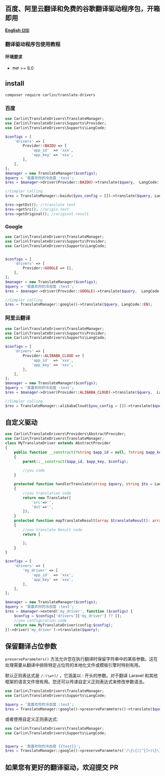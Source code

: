 ## 百度、阿里云翻译和免费的谷歌翻译驱动程序包，开箱即用
[**English 🇺🇸**](README.md)
### 翻译驱动程序包使用教程
#### 环境要求
- `PHP` >= 8.0

## install
```
composer require carlin/translate-drivers
```

### 百度

```php
use Carlin\TranslateDrivers\TranslateManager;
use Carlin\TranslateDrivers\Supports\Provider;
use Carlin\TranslateDrivers\Supports\LangCode;

$configs = [
    'drivers' => [
        Provider::BAIDU => [
            'app_id'  => 'xxx',
            'app_key' => 'xxx',
        ],
    ],
];
$manager = new TranslateManager($configs);
$query = '我喜欢你的冷态度 :test';
$res = $manager->driver(Provider::BAIDU)->translate($query,  LangCode::EN);

//Simpler calling
$res = TranslateManager::baidu($you_config = [])->translate($query, LangCode::EN);

$res->getDst(); //translate text
$res->getSrc(); //origin text
$res->getOriginal(); //original result
```


### Google

```php
use Carlin\TranslateDrivers\TranslateManager;
use Carlin\TranslateDrivers\Supports\Provider;
use Carlin\TranslateDrivers\Supports\LangCode;


$configs = [
    'drivers' => [
        Provider::GOOGLE => [],
    ],
];
$manager = new TranslateManager($configs);
$query = '我喜欢你的冷态度 :test';
$res = $manager->driver(Provider::GOOGLE)->translate($query,  LangCode::EN);

//Simpler calling
$res = TranslateManager::google()->translate($query, LangCode::EN);
```

### 阿里云翻译

```php
use Carlin\TranslateDrivers\TranslateManager;
use Carlin\TranslateDrivers\Supports\Provider;
use Carlin\TranslateDrivers\Supports\LangCode;

$configs = [
    'drivers' => [
        Provider::ALIBABA_CLOUD => [
            'app_id'  => 'xxx',
            'app_key' => 'xxx',
        ],
    ],
];
$manager = new TranslateManager($configs);
$query = '我喜欢你的冷态度 :test';
$res = $manager->driver(Provider::ALIBABA_CLOUD)->translate($query,  LangCode::EN);

//Simpler calling
$res = TranslateManager::alibabaCloud($you_config = [])->translate($query, LangCode::EN);
```

## 自定义驱动
```php
use Carlin\TranslateDrivers\Providers\AbstractProvider;
use Carlin\TranslateDrivers\TranslateManager;
class MyTranslateDriver extends AbstractProvider
{
    public function __construct(?string $app_id = null, ?string $app_key = null, array $config = [])
    {
        parent::__construct($app_id, $app_key, $config);
        
        //you code
    }

    protected function handlerTranslate(string $query, string $to = LangCode::EN, string $from = LangCode::AUTO): Translate
    {
        //you translation code
        return new Translate([
            'src'=>'',
            'dst'=>'',
        ]);
    }
    protected function mapTranslateResult(array $translateResult): array
    {
        //you translate Result code
        return [

        ];
    }
}

$configs = [
    'drivers' => [
        'my_driver' => [
            'app_id'  => 'xxx',
            'app_key' => 'xxx',
        ],
    ],
];

$manager = new TranslateManager($configs);
$query = '我喜欢你的冷态度 :test';
$res = $manager->extend('my_driver', function ($configs) {
    $config = $configs['drivers']['my_driver'] ?? [];
    //you configuration code
    return new MyTranslateDriver(config:$config);
})->driver('my_driver')->translate($query);
```

## 保留翻译占位参数

```preserveParameters()``` 方法允许您在执行翻译时保留字符串中的某些参数。这在处理需要从翻译中排除特定占位符的本地化文件或模板引擎时特别有用。

默认正则表达式是 ```/:(\w+)/``` ，它涵盖以 : 开头的参数。对于翻译 Laravel 和其他框架的语言文件很有用。您还可以传递自定义正则表达式来修改参数语法。
```php
use Carlin\TranslateDrivers\TranslateManager;
use Carlin\TranslateDrivers\Supports\LangCode;

$query = '我喜欢你的冷态度 :test';
$res = TranslateManager::google()->preserveParameters()->translate($query, LangCode::EN); //I like your cold attitude :test
```

或者使用自定义正则表达式:

```php
use Carlin\TranslateDrivers\TranslateManager;
use Carlin\TranslateDrivers\Supports\LangCode;


$query = '我喜欢你的冷态度 {{test}}';
$res = TranslateManager::google()->preserveParameters('/\{\{([^}]+)\}\}/')->translate($query, LangCode::EN); //I like your cold attitude {{test}}
```


## 如果您有更好的翻译驱动，欢迎提交 PR
